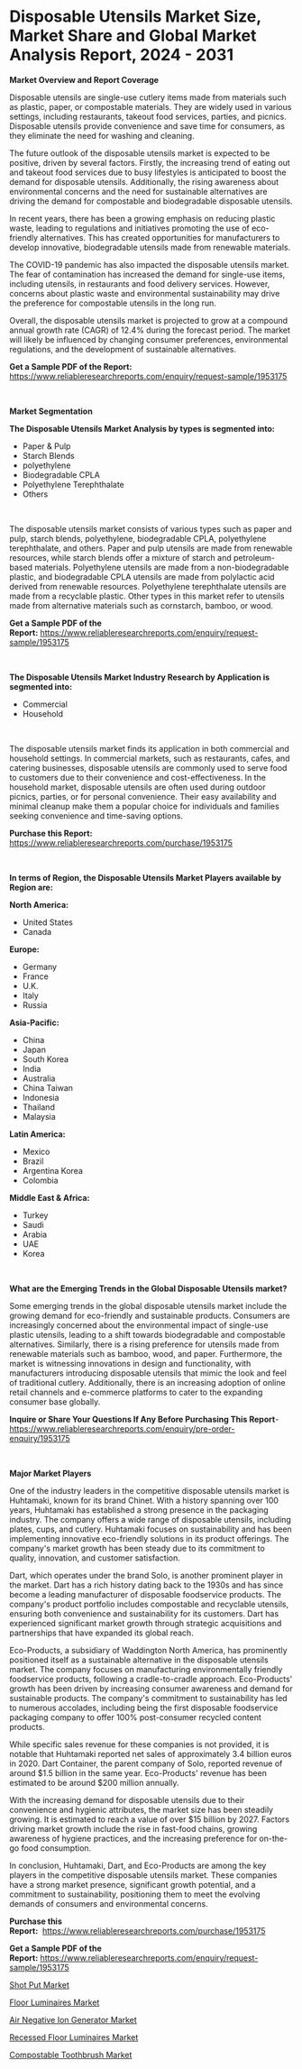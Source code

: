 <p><h1>Disposable Utensils Market Size, Market Share and Global Market Analysis Report, 2024 - 2031</h1></p><p><strong>Market Overview and Report Coverage</strong></p>
<p><p>Disposable utensils are single-use cutlery items made from materials such as plastic, paper, or compostable materials. They are widely used in various settings, including restaurants, takeout food services, parties, and picnics. Disposable utensils provide convenience and save time for consumers, as they eliminate the need for washing and cleaning.</p><p>The future outlook of the disposable utensils market is expected to be positive, driven by several factors. Firstly, the increasing trend of eating out and takeout food services due to busy lifestyles is anticipated to boost the demand for disposable utensils. Additionally, the rising awareness about environmental concerns and the need for sustainable alternatives are driving the demand for compostable and biodegradable disposable utensils.</p><p>In recent years, there has been a growing emphasis on reducing plastic waste, leading to regulations and initiatives promoting the use of eco-friendly alternatives. This has created opportunities for manufacturers to develop innovative, biodegradable utensils made from renewable materials.</p><p>The COVID-19 pandemic has also impacted the disposable utensils market. The fear of contamination has increased the demand for single-use items, including utensils, in restaurants and food delivery services. However, concerns about plastic waste and environmental sustainability may drive the preference for compostable utensils in the long run.</p><p>Overall, the disposable utensils market is projected to grow at a compound annual growth rate (CAGR) of 12.4% during the forecast period. The market will likely be influenced by changing consumer preferences, environmental regulations, and the development of sustainable alternatives.</p></p>
<p><strong>Get a Sample PDF of the Report:</strong> <a href="https://www.reliableresearchreports.com/enquiry/request-sample/1953175">https://www.reliableresearchreports.com/enquiry/request-sample/1953175</a></p>
<p>&nbsp;</p>
<p><strong>Market Segmentation</strong></p>
<p><strong>The Disposable Utensils Market Analysis by types is segmented into:</strong></p>
<p><ul><li>Paper & Pulp</li><li>Starch Blends</li><li>polyethylene</li><li>Biodegradable CPLA</li><li>Polyethylene Terephthalate</li><li>Others</li></ul></p>
<p>&nbsp;</p>
<p><p>The disposable utensils market consists of various types such as paper and pulp, starch blends, polyethylene, biodegradable CPLA, polyethylene terephthalate, and others. Paper and pulp utensils are made from renewable resources, while starch blends offer a mixture of starch and petroleum-based materials. Polyethylene utensils are made from a non-biodegradable plastic, and biodegradable CPLA utensils are made from polylactic acid derived from renewable resources. Polyethylene terephthalate utensils are made from a recyclable plastic. Other types in this market refer to utensils made from alternative materials such as cornstarch, bamboo, or wood.</p></p>
<p><strong>Get a Sample PDF of the Report:</strong>&nbsp;<a href="https://www.reliableresearchreports.com/enquiry/request-sample/1953175">https://www.reliableresearchreports.com/enquiry/request-sample/1953175</a></p>
<p>&nbsp;</p>
<p><strong>The Disposable Utensils Market Industry Research by Application is segmented into:</strong></p>
<p><ul><li>Commercial</li><li>Household</li></ul></p>
<p>&nbsp;</p>
<p><p>The disposable utensils market finds its application in both commercial and household settings. In commercial markets, such as restaurants, cafes, and catering businesses, disposable utensils are commonly used to serve food to customers due to their convenience and cost-effectiveness. In the household market, disposable utensils are often used during outdoor picnics, parties, or for personal convenience. Their easy availability and minimal cleanup make them a popular choice for individuals and families seeking convenience and time-saving options.</p></p>
<p><strong>Purchase this Report:</strong>&nbsp; <a href="https://www.reliableresearchreports.com/purchase/1953175">https://www.reliableresearchreports.com/purchase/1953175</a></p>
<p>&nbsp;</p>
<p><strong>In terms of Region, the Disposable Utensils Market Players available by Region are:</strong></p>
<p>
    <p> <strong> North America: </strong>
        <ul>
            <li>United States</li>
            <li>Canada</li>
        </ul>
        </p> 
    <p> <strong> Europe: </strong>
        <ul>
            <li>Germany</li>
            <li>France</li>
            <li>U.K.</li>
            <li>Italy</li>
            <li>Russia</li>
        </ul>
        </p> 
    <p> <strong> Asia-Pacific: </strong>
        <ul>
            <li>China</li>
            <li>Japan</li>
            <li>South Korea</li>
            <li>India</li>
            <li>Australia</li>
            <li>China Taiwan</li>
            <li>Indonesia</li>
            <li>Thailand</li>
            <li>Malaysia</li>
        </ul>
        </p> 
    <p> <strong> Latin America: </strong>
        <ul>
            <li>Mexico</li>
            <li>Brazil</li>
            <li>Argentina Korea</li>
            <li>Colombia</li>
        </ul>
        </p> 
    <p> <strong> Middle East & Africa: </strong>
        <ul>
            <li>Turkey</li>
            <li>Saudi</li>
            <li>Arabia</li>
            <li>UAE</li>
            <li>Korea</li>
        </ul>
    </p>
    </p>
<p>&nbsp;</p>
<p><strong>What are the Emerging Trends in the Global Disposable Utensils market?</strong></p>
<p><p>Some emerging trends in the global disposable utensils market include the growing demand for eco-friendly and sustainable products. Consumers are increasingly concerned about the environmental impact of single-use plastic utensils, leading to a shift towards biodegradable and compostable alternatives. Similarly, there is a rising preference for utensils made from renewable materials such as bamboo, wood, and paper. Furthermore, the market is witnessing innovations in design and functionality, with manufacturers introducing disposable utensils that mimic the look and feel of traditional cutlery. Additionally, there is an increasing adoption of online retail channels and e-commerce platforms to cater to the expanding consumer base globally.</p></p>
<p><strong>Inquire or Share Your Questions If Any Before Purchasing This Report</strong>- <a href="https://www.reliableresearchreports.com/enquiry/pre-order-enquiry/1953175">https://www.reliableresearchreports.com/enquiry/pre-order-enquiry/1953175</a></p>
<p>&nbsp;</p>
<p><strong>Major Market Players</strong></p>
<p><p>One of the industry leaders in the competitive disposable utensils market is Huhtamaki, known for its brand Chinet. With a history spanning over 100 years, Huhtamaki has established a strong presence in the packaging industry. The company offers a wide range of disposable utensils, including plates, cups, and cutlery. Huhtamaki focuses on sustainability and has been implementing innovative eco-friendly solutions in its product offerings. The company's market growth has been steady due to its commitment to quality, innovation, and customer satisfaction.</p><p>Dart, which operates under the brand Solo, is another prominent player in the market. Dart has a rich history dating back to the 1930s and has since become a leading manufacturer of disposable foodservice products. The company's product portfolio includes compostable and recyclable utensils, ensuring both convenience and sustainability for its customers. Dart has experienced significant market growth through strategic acquisitions and partnerships that have expanded its global reach.</p><p>Eco-Products, a subsidiary of Waddington North America, has prominently positioned itself as a sustainable alternative in the disposable utensils market. The company focuses on manufacturing environmentally friendly foodservice products, following a cradle-to-cradle approach. Eco-Products' growth has been driven by increasing consumer awareness and demand for sustainable products. The company's commitment to sustainability has led to numerous accolades, including being the first disposable foodservice packaging company to offer 100% post-consumer recycled content products.</p><p>While specific sales revenue for these companies is not provided, it is notable that Huhtamaki reported net sales of approximately 3.4 billion euros in 2020. Dart Container, the parent company of Solo, reported revenue of around $1.5 billion in the same year. Eco-Products' revenue has been estimated to be around $200 million annually.</p><p>With the increasing demand for disposable utensils due to their convenience and hygienic attributes, the market size has been steadily growing. It is estimated to reach a value of over $15 billion by 2027. Factors driving market growth include the rise in fast-food chains, growing awareness of hygiene practices, and the increasing preference for on-the-go food consumption.</p><p>In conclusion, Huhtamaki, Dart, and Eco-Products are among the key players in the competitive disposable utensils market. These companies have a strong market presence, significant growth potential, and a commitment to sustainability, positioning them to meet the evolving demands of consumers and environmental concerns.</p></p>
<p><strong>Purchase this Report:</strong>&nbsp;&nbsp;<a href="https://www.reliableresearchreports.com/purchase/1953175">https://www.reliableresearchreports.com/purchase/1953175</a></p>
<p></p>
<p><strong>Get a Sample PDF of the Report:</strong>&nbsp;<a href="https://www.reliableresearchreports.com/enquiry/request-sample/1953175">https://www.reliableresearchreports.com/enquiry/request-sample/1953175</a></p>
<p><p><a href="https://github.com/ruslanpoljakovrd177/Market-Research-Report-List-2/blob/main/shot-put-market.md">Shot Put Market</a></p><p><a href="https://github.com/grishafomin4852/Market-Research-Report-List-2/blob/main/floor-luminaires-market.md">Floor Luminaires Market</a></p><p><a href="https://github.com/jonneygiverf/Market-Research-Report-List-2/blob/main/air-negative-ion-generator-market.md">Air Negative Ion Generator Market</a></p><p><a href="https://github.com/abbypearson7765/Market-Research-Report-List-2/blob/main/recessed-floor-luminaires-market.md">Recessed Floor Luminaires Market</a></p><p><a href="https://github.com/dziulagalemab/Market-Research-Report-List-2/blob/main/compostable-toothbrush-market.md">Compostable Toothbrush Market</a></p></p>